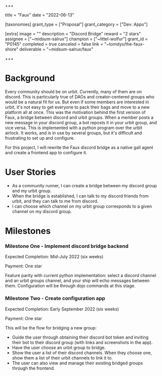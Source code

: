 +++

title = "Faux"
date = "2022-06-13"

[taxonomies]
grant_type = ["Proposal"]
grant_category = ["Dev: Apps"]

[extra]
image = ""
description = "Discord Bridge"
reward = "2 stars"
assignee = ["~midsum-salrux"]
champion = ["~littel-wolfur"]
grant_id = "P0145"
completed = true
canceled = false
link = "~tomdys/the-faux-shore"
deliverable = "~midsum-salrux/faux"

+++

# Background

Every community should be on urbit. Currently, many of them are on discord. This is particularly true of DAOs and creator-centered groups who would be a natural fit for us. But even if some members are interested in urbit, it's not easy to get everyone to pack their bags and move to a new platform all at once.
This was the motivation behind the first version of Faux, a bridge between discord and urbit groups. When a member posts a new message in your discord group, a bot reposts it in your urbit group, and vice versa. This is implemented with a python program over the urbit airlock. It works, and is in use by several groups, but it's difficult and frustrating to set up and configure.

For this project, I will rewrite the Faux discord bridge as a native gall agent and create a frontend app to configure it.

# User Stories

- As a community runner, I can create a bridge between my discord group and my urbit group.
- When the bridge is established, I can talk to my discord friends from urbit, and they can talk to me from discord.
- I can choose which channel on my urbit group corresponds to a given channel on my discord group.

# Milestones

### Milestone One - Implement discord bridge backend

Expected Completion: Mid-July 2022 (six weeks)

Payment: One star

Feature parity with current python implementation: select a discord channel and an urbit groups channel, and your ship will echo messages between them.
Configuration will be through dojo commands at this stage.

### Milestone Two - Create configuration app

Expected Completion: Early September 2022 (six weeks)

Payment: One star

This will be the flow for bridging a new group:
- Guide the user through obtaining their discord bot token and inviting their bot to their discord group (with links and screenshots in the app).
- Have the user choose an urbit group to bridge.
- Show the user a list of their discord channels. When they choose one, show them a list of their urbit channels to link it to.
- The user can also view and manage their existing bridged groups through the frontend.
